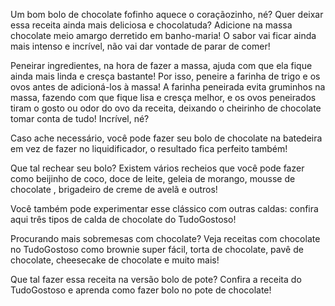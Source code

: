Um bom bolo de chocolate fofinho aquece o coraçãozinho, né? Quer deixar essa receita ainda mais deliciosa e chocolatuda? Adicione na massa chocolate meio amargo derretido em banho-maria! O sabor vai ficar ainda mais intenso e incrível, não vai dar vontade de parar de comer!

Peneirar ingredientes, na hora de fazer a massa, ajuda com que ela fique ainda mais linda e cresça bastante! Por isso, peneire a farinha de trigo e os ovos antes de adicioná-los à massa! A farinha peneirada evita gruminhos na massa, fazendo com que fique lisa e cresça melhor, e os ovos peneirados tiram o gosto ou odor do ovo da receita, deixando o cheirinho de chocolate tomar conta de tudo! Incrível, né?

Caso ache necessário, você pode fazer seu bolo de chocolate na batedeira em vez de fazer no liquidificador, o resultado fica perfeito também!

Que tal rechear seu bolo? Existem vários recheios que você pode fazer como beijinho de coco, doce de leite, geleia de morango, mousse de chocolate , brigadeiro de creme de avelã e outros!

Você também pode experimentar esse clássico com outras caldas: confira aqui três tipos de calda de chocolate do TudoGostoso!

Procurando mais sobremesas com chocolate? Veja receitas com chocolate no TudoGostoso como brownie super fácil, torta de chocolate, pavê de chocolate, cheesecake de chocolate e muito mais!

Que tal fazer essa receita na versão bolo de pote? Confira a receita do TudoGostoso e aprenda como fazer bolo no pote de chocolate! 
